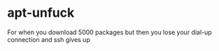 # apt-unfuck
For when you download 5000 packages but then you lose your dial-up connection and ssh gives up
